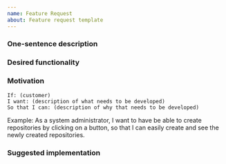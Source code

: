 ```yaml
---
name: Feature Request
about: Feature request template
---
```


### One-sentence description
<!-- Describe the feature you want to see added in one sentence. -->


### Desired functionality
<!-- Describe the feature you want to see added in detail. -->


### Motivation
<!-- Why does this feature need to be added?. -->
    If: (customer)
    I want: (description of what needs to be developed)
    So that I can: (description of why that needs to be developed)

Example:
As a system administrator, I want to have be able to create repositories by clicking on a button, so that I can easily create and see the newly created repositories.



### Suggested implementation
<!-- Please share your suggestions on the technical implementation of this feature, if you have them. -->
